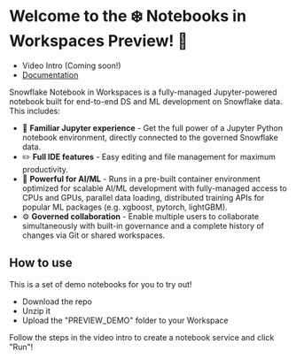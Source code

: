 # Welcome to the ❄️ Notebooks in Workspaces Preview! 🌟

- Video Intro (Coming soon!)
- [Documentation](https://docs.snowflake.com/LIMITEDACCESS/notebooks-in-workspaces)

Snowflake Notebook in Workspaces is a fully-managed Jupyter-powered notebook built for end-to-end DS and ML development on Snowflake data. This includes: 
- 🐍 **Familiar Jupyter experience** - Get the full power of a Jupyter Python notebook environment, directly connected to the governed Snowflake data. 
- ✏️ **Full IDE features** - Easy editing and file management for maximum productivity.
- 🧠 **Powerful for AI/ML** - Runs in a pre-built container environment optimized for scalable AI/ML development with fully-managed access to CPUs and GPUs, parallel data loading, distributed training APIs for popular ML packages (e.g. xgboost, pytorch, lightGBM).
- ⚙️ **Governed collaboration** - Enable multiple users to collaborate simultaneously with built-in governance and a complete history of changes via Git or shared workspaces.


## How to use
This is a set of demo notebooks for you to try out!
- Download the repo
- Unzip it
- Upload the "PREVIEW_DEMO" folder to your Workspace

Follow the steps in the video intro to create a notebook service and click "Run"!

